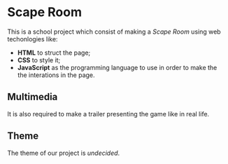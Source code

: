 # Scape Room

This is a school project which consist of making a _Scape Room_ using web
techonlogies like:
- **HTML** to struct the page;
- **CSS** to style it;
- **JavaScript** as the programming language to use in order to make the
the interations in the page.

## Multimedia

It is also required to make a trailer presenting the game like in real life.

## Theme

The theme of our project is _undecided_.